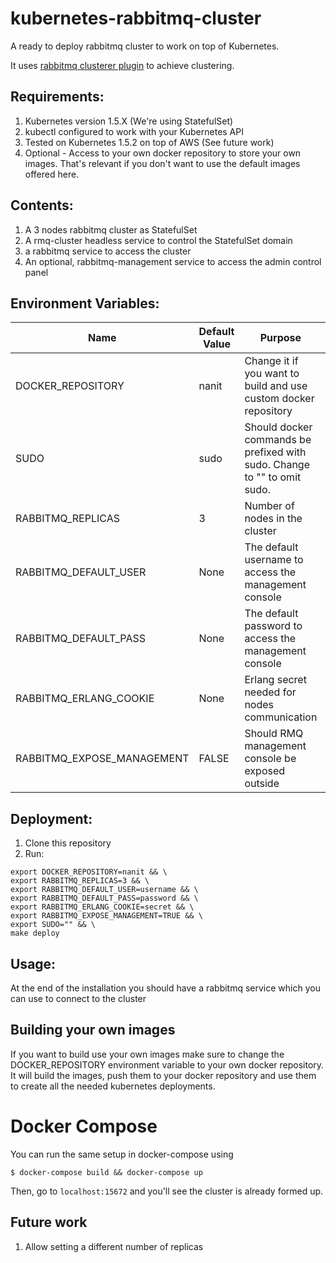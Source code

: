 # kubernetes-rabbitmq-cluster

A ready to deploy rabbitmq cluster to work on top of Kubernetes.

It uses [rabbitmq clusterer plugin](https://github.com/rabbitmq/rabbitmq-clusterer) to achieve clustering.

## Requirements:
1. Kubernetes version 1.5.X (We're using StatefulSet)
2. kubectl configured to work with your Kubernetes API
3. Tested on Kubernetes 1.5.2 on top of AWS (See future work)
4. Optional - Access to your own docker repository to store your own images. That's relevant if you don't want to use the default images offered here.

## Contents:

1. A 3 nodes rabbitmq cluster as StatefulSet
2. A rmq-cluster headless service to control the StatefulSet domain
3. a rabbitmq service to access the cluster
4. An optional, rabbitmq-management service to access the admin control panel

## Environment Variables:
| Name                         | Default Value | Purpose                                                                  | Can be changed? |
|------------------------------|---------------|--------------------------------------------------------------------------|-----------------|
| DOCKER_REPOSITORY            | nanit         | Change it if you want to build and use custom docker repository          | Yes             |
| SUDO                         | sudo          | Should docker commands be prefixed with sudo. Change to "" to omit sudo. | Yes             |
| RABBITMQ_REPLICAS            | 3             | Number of nodes in the cluster                                           | No              |
| RABBITMQ_DEFAULT_USER        | None          | The default username to access the management console                    | Yes             |
| RABBITMQ_DEFAULT_PASS        | None          | The default password to access the management console                    | Yes             |
| RABBITMQ_ERLANG_COOKIE       | None          | Erlang secret needed for nodes communication                             | Yes             |
| RABBITMQ_EXPOSE_MANAGEMENT   | FALSE         | Should RMQ management console be exposed outside                         | Yes             |

## Deployment:
1. Clone this repository
2. Run:
```
export DOCKER_REPOSITORY=nanit && \
export RABBITMQ_REPLICAS=3 && \
export RABBITMQ_DEFAULT_USER=username && \
export RABBITMQ_DEFAULT_PASS=password && \
export RABBITMQ_ERLANG_COOKIE=secret && \
export RABBITMQ_EXPOSE_MANAGEMENT=TRUE && \
export SUDO="" && \
make deploy
```
## Usage:
At the end of the installation you should have a rabbitmq service which you can use to connect to the cluster

## Building your own images
If you want to build use your own images make sure to change the DOCKER_REPOSITORY environment variable to your own docker repository.
It will build the images, push them to your docker repository and use them to create all the needed kubernetes deployments.

# Docker Compose
You can run the same setup in docker-compose using
```
$ docker-compose build && docker-compose up
```
Then, go to `localhost:15672` and you'll see the cluster is already formed up.

## Future work
1. Allow setting a different number of replicas

